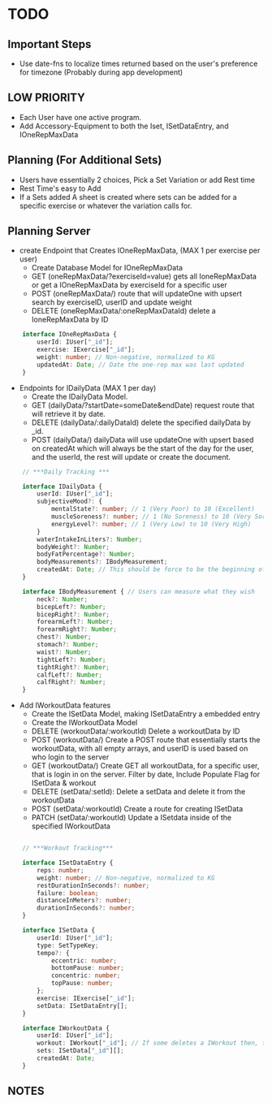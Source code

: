 # TODO

## Important Steps

- Use date-fns to localize times returned based on the user's preference for timezone (Probably during app development)

## LOW PRIORITY

- Each User have one active program.
- Add Accessory-Equipment to both the Iset, ISetDataEntry, and IOneRepMaxData

## Planning (For Additional Sets)

- Users have essentially 2 choices, Pick a Set Variation or add Rest time
- Rest Time's easy to Add
- If a Sets added A sheet is created where sets can be added for a specific exercise or whatever the variation calls for.

## Planning Server

- create Endpoint that Creates IOneRepMaxData, (MAX 1 per exercise per user)
  - Create Database Model for IOneRepMaxData
  - GET     (oneRepMaxData/?exerciseId=value)   gets all IoneRepMaxData or get a IOneRepMaxData by exerciseId for a specific user
  - POST    (oneRepMaxData/)                    route that will updateOne with upsert search by exerciseID, userID and update weight
  - DELETE  (oneRepMaxData/:oneRepMaxDataId)    delete a IoneRepMaxData by ID

```typescript
    interface IOneRepMaxData {
        userId: IUser["_id"];
        exercise: IExercise["_id"];
        weight: number; // Non-negative, normalized to KG
        updatedAt: Date; // Date the one-rep max was last updated
    }
```

- Endpoints for IDailyData (MAX 1 per day)
  - Create the IDailyData Model.
  - GET     (dailyData/?startDate=someDate&endDate)  request route that will retrieve it by date.
  - DELETE  (dailyData/:dailyDataId)                 delete the specified dailyData by _id.
  - POST    (dailyData/)                             dailyData will use updateOne with upsert based on createdAt which will always be the start of the day for the user, and the userId, the rest will update or create the document.

```typescript
    // ***Daily Tracking ***

    interface IDailyData {
        userId: IUser["_id"];
        subjectiveMood?: {
            mentalState?: number; // 1 (Very Poor) to 10 (Excellent)
            muscleSoreness?: number; // 1 (No Soreness) to 10 (Very Sore)
            energyLevel?: number; // 1 (Very Low) to 10 (Very High)
        }
        waterIntakeInLiters?: Number;
        bodyWeight?: Number;
        bodyFatPercentage?: Number;
        bodyMeasurements?: IBodyMeasurement; 
        createdAt: Date; // This should be force to be the beginning of the day according to the user's time zone, unless there's a better way of doing this like just setting it to a Date without time as it's a dailyData entry then we simply grab the one at the beginning of the day if it exists and update it
    }

    interface IBodyMeasurement { // Users can measure what they wish
        neck?: Number;
        bicepLeft?: Number;
        bicepRight?: Number;
        forearmLeft?: Number;
        forearmRight?: Number;
        chest?: Number;
        stomach?: Number;
        waist?: Number;
        tightLeft?: Number;
        tightRight?: Number;
        calfLeft?: Number;
        calfRight?: Number;
    }
```

- Add IWorkoutData features
  - Create the ISetData Model, making ISetDataEntry a embedded entry
  - Create the IWorkoutData Model
  - DELETE  (workoutData/:workoutId) Delete a workoutData by ID
  - POST    (workoutData/)           Create a POST route that essentially starts the workoutData, with all empty arrays, and userID is used based on who login to the server
  - GET     (workoutData/)           Create GET all workoutData, for a specific user, that is login in on the server. Filter by date, Include Populate Flag for ISetData & workout
  - DELETE  (setData/:setId):        Delete a setData and delete it from the workoutData
  - POST    (setData/:workoutId)     Create a route for creating ISetData
  - PATCH   (setData/:workoutId)     Update a ISetdata inside of the specified IWorkoutData


```typescript

    // ***Workout Tracking***

    interface ISetDataEntry {
        reps: number;
        weight: number; // Non-negative, normalized to KG
        restDurationInSeconds?: number;
        failure: boolean;
        distanceInMeters?: number;
        durationInSeconds?: number;
    }

    interface ISetData {
        userId: IUser["_id"];
        type: SetTypeKey;
        tempo?: {
            eccentric: number;
            bottomPause: number;
            concentric: number;
            topPause: number;
        };
        exercise: IExercise["_id"];
        setData: ISetDataEntry[];
    }

    interface IWorkoutData {
        userId: IUser["_id"];
        workout: IWorkout["_id"]; // If some deletes a IWorkout then, this should be updated to original workout not found. For example NULL.
        sets: ISetData["_id"][];
        createdAt: Date;
    }


```

## NOTES
